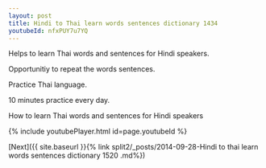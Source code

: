 ```yaml
---
layout: post
title: Hindi to Thai learn words sentences dictionary 1434 
youtubeId: nfxPUY7u7YQ
---
```

 
 
Helps to learn Thai words and sentences for Hindi speakers.

Opportunitiy to repeat the words sentences. 

Practice Thai language. 
 
10 minutes practice every day. 
 
How to learn Thai words and sentences for Hindi speakers 
 
{% include youtubePlayer.html id=page.youtubeId %}
 
 
[Next]({{ site.baseurl }}{% link  split2/_posts/2014-09-28-Hindi to thai learn words sentences dictionary 1520 .md%})
 
